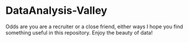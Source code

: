 # DataAnalysis-Valley
Odds are you are a recruiter or a close friend, either ways I hope you find something useful in this repository. Enjoy the beauty of data!
